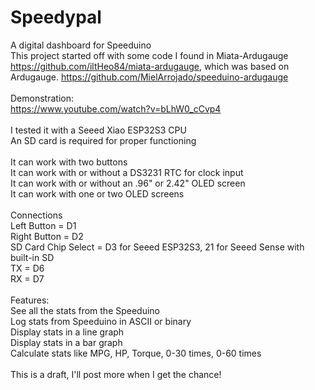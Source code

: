 # Speedypal
A digital dashboard for Speeduino
<br>
This project started off with some code I found in Miata-Ardugauge https://github.com/iltHeo84/miata-ardugauge, which was based on Ardugauge. https://github.com/MielArrojado/speeduino-ardugauge <br>
<br>
Demonstration: <br>
https://www.youtube.com/watch?v=bLhW0_cCvp4 <br>
<br>
I tested it with a Seeed Xiao ESP32S3 CPU <br>
An SD card is required for proper functioning <br>
<br>
It can work with two buttons <br>
It can work with or without a DS3231 RTC for clock input <br>
It can work with or without an .96" or 2.42" OLED screen <br>
It can work with one or two OLED screens <br>
<br>
Connections <br>
Left Button = D1 <br>
Right Button = D2 <br>
SD Card Chip Select = D3 for Seeed ESP32S3, 21 for Seeed Sense with built-in SD <br>
TX = D6 <br>
RX = D7 <br>
<br>
Features: <br>
See all the stats from the Speeduino <br>
Log stats from Speeduino in ASCII or binary<br>
Display stats in a line graph<br>
Display stats in a bar graph<br>
Calculate stats like MPG, HP, Torque, 0-30 times, 0-60 times<br>
<br>
This is a draft, I'll post more when I get the chance! <br>
